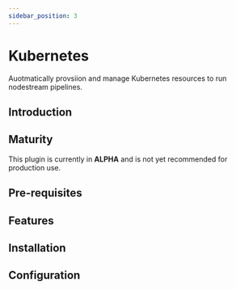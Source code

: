 ```yaml
---
sidebar_position: 3
---
```


# Kubernetes

Auotmatically provsiion and manage Kubernetes resources to run nodestream pipelines.

## Introduction

## Maturity

This plugin is currently in **ALPHA** and is not yet recommended for production use.

## Pre-requisites

## Features

## Installation

## Configuration
